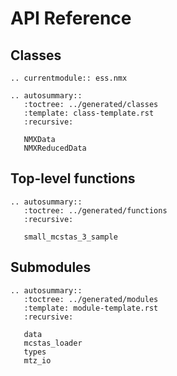 # API Reference

## Classes

```{eval-rst}
.. currentmodule:: ess.nmx

.. autosummary::
   :toctree: ../generated/classes
   :template: class-template.rst
   :recursive:

   NMXData
   NMXReducedData

```

## Top-level functions

```{eval-rst}
.. autosummary::
   :toctree: ../generated/functions
   :recursive:

   small_mcstas_3_sample

```

## Submodules

```{eval-rst}
.. autosummary::
   :toctree: ../generated/modules
   :template: module-template.rst
   :recursive:

   data
   mcstas_loader
   types
   mtz_io

```
